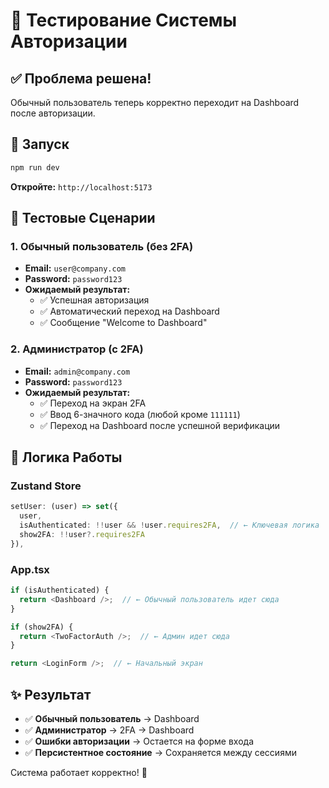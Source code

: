 # 🧪 Тестирование Системы Авторизации

## ✅ Проблема решена!

Обычный пользователь теперь корректно переходит на Dashboard после авторизации.

## 🚀 Запуск

```bash
npm run dev
```

**Откройте:** `http://localhost:5173`

## 🧪 Тестовые Сценарии

### 1. **Обычный пользователь (без 2FA)**
- **Email:** `user@company.com`
- **Password:** `password123`
- **Ожидаемый результат:** 
  - ✅ Успешная авторизация
  - ✅ Автоматический переход на Dashboard
  - ✅ Сообщение "Welcome to Dashboard"

### 2. **Администратор (с 2FA)**
- **Email:** `admin@company.com`
- **Password:** `password123`
- **Ожидаемый результат:**
  - ✅ Переход на экран 2FA
  - ✅ Ввод 6-значного кода (любой кроме `111111`)
  - ✅ Переход на Dashboard после успешной верификации

## 🔧 Логика Работы

### Zustand Store
```typescript
setUser: (user) => set({ 
  user, 
  isAuthenticated: !!user && !user.requires2FA,  // ← Ключевая логика
  show2FA: !!user?.requires2FA
}),
```

### App.tsx
```typescript
if (isAuthenticated) {
  return <Dashboard />;  // ← Обычный пользователь идет сюда
}

if (show2FA) {
  return <TwoFactorAuth />;  // ← Админ идет сюда
}

return <LoginForm />;  // ← Начальный экран
```

## ✨ Результат

- ✅ **Обычный пользователь** → Dashboard
- ✅ **Администратор** → 2FA → Dashboard
- ✅ **Ошибки авторизации** → Остается на форме входа
- ✅ **Персистентное состояние** → Сохраняется между сессиями

Система работает корректно! 🎉
